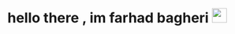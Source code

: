 # hello there , im farhad bagheri <img src="https://raw.githubusercontent.com/aemmadi/aemmadi/master/wave.gif" width="30px">